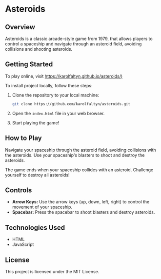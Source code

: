 # Asteroids

## Overview
Asteroids is a classic arcade-style game from 1979, that allows players to control a spaceship and navigate through an asteroid field, avoiding collisions and shooting asteroids.

## Getting Started

To play online, visit [https://karolfaltyn.github.io/asteroids/)](https://karolfaltyn.github.io/asteroids/)

To install project locally, follow these steps:

1. Clone the repository to your local machine:

    ```bash
    git clone https://github.com/karolfaltyn/asteroids.git
    ```

2. Open the `index.html` file in your web browser.

3. Start playing the game!

## How to Play

Navigate your spaceship through the asteroid field, avoiding collisions with the asteroids. Use your spaceship's blasters to shoot and destroy the asteroids.

The game ends when your spaceship collides with an asteroid. Challenge yourself to destroy all asteroids!

## Controls

- **Arrow Keys:** Use the arrow keys (up, down, left, right) to control the movement of your spaceship.
- **Spacebar:** Press the spacebar to shoot blasters and destroy asteroids.

## Technologies Used

- HTML
- JavaScript

## License

This project is licensed under the MIT License.
